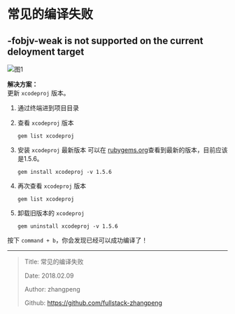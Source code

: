 # 常见的编译失败

## -fobjv-weak is not supported on the current deloyment target

![图1](http://img.zhangpeng.site/20200324/5.jpg)

**解决方案：**  
更新 `xcodeproj` 版本。

1. 通过终端进到项目目录
2. 查看 `xcodeproj` 版本

    ```shell
    gem list xcodeproj
    ```

3. 安装 `xcodeproj` 最新版本
   可以在 [rubygems.org](https://rubygems.org/gems/xcodeproj)查看到最新的版本，目前应该是1.5.6。

   ```shell
   gem install xcodeproj -v 1.5.6
   ```

4. 再次查看 `xcodeproj` 版本

   ```shell
   gem list xcodeproj
   ```

5. 卸载旧版本的 `xcodeproj`

   ```shell
   gem uninstall xcodeproj -v 1.5.6
   ```

按下 `command + b`，你会发现已经可以成功编译了！

---

> Title: 常见的编译失败
>
> Date: 2018.02.09
>
> Author: zhangpeng
>
> Github: <https://github.com/fullstack-zhangpeng>
